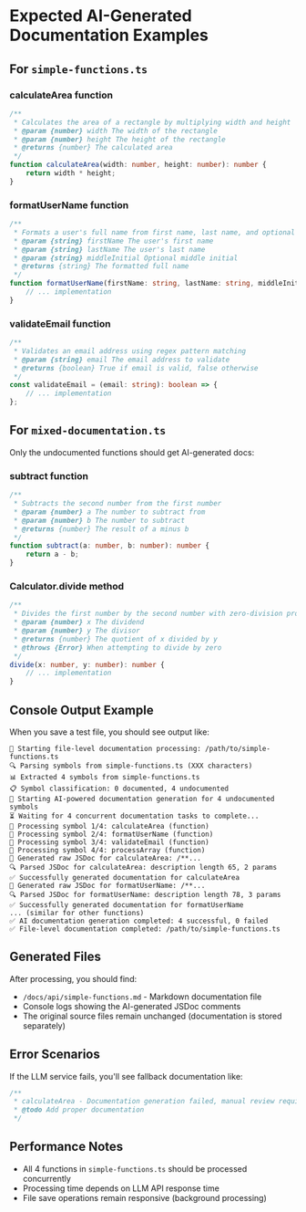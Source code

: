 # Expected AI-Generated Documentation Examples

## For `simple-functions.ts`

### calculateArea function
```typescript
/**
 * Calculates the area of a rectangle by multiplying width and height
 * @param {number} width The width of the rectangle
 * @param {number} height The height of the rectangle
 * @returns {number} The calculated area
 */
function calculateArea(width: number, height: number): number {
    return width * height;
}
```

### formatUserName function
```typescript
/**
 * Formats a user's full name from first name, last name, and optional middle initial
 * @param {string} firstName The user's first name
 * @param {string} lastName The user's last name
 * @param {string} middleInitial Optional middle initial
 * @returns {string} The formatted full name
 */
function formatUserName(firstName: string, lastName: string, middleInitial?: string): string {
    // ... implementation
}
```

### validateEmail function
```typescript
/**
 * Validates an email address using regex pattern matching
 * @param {string} email The email address to validate
 * @returns {boolean} True if email is valid, false otherwise
 */
const validateEmail = (email: string): boolean => {
    // ... implementation
};
```

## For `mixed-documentation.ts`

Only the undocumented functions should get AI-generated docs:

### subtract function
```typescript
/**
 * Subtracts the second number from the first number
 * @param {number} a The number to subtract from
 * @param {number} b The number to subtract
 * @returns {number} The result of a minus b
 */
function subtract(a: number, b: number): number {
    return a - b;
}
```

### Calculator.divide method
```typescript
/**
 * Divides the first number by the second number with zero-division protection
 * @param {number} x The dividend
 * @param {number} y The divisor
 * @returns {number} The quotient of x divided by y
 * @throws {Error} When attempting to divide by zero
 */
divide(x: number, y: number): number {
    // ... implementation
}
```

## Console Output Example

When you save a test file, you should see output like:

```
📝 Starting file-level documentation processing: /path/to/simple-functions.ts
🔍 Parsing symbols from simple-functions.ts (XXX characters)
📊 Extracted 4 symbols from simple-functions.ts
📋 Symbol classification: 0 documented, 4 undocumented
🤖 Starting AI-powered documentation generation for 4 undocumented symbols
⏳ Waiting for 4 concurrent documentation tasks to complete...
🔄 Processing symbol 1/4: calculateArea (function)
🔄 Processing symbol 2/4: formatUserName (function)
🔄 Processing symbol 3/4: validateEmail (function)
🔄 Processing symbol 4/4: processArray (function)
📝 Generated raw JSDoc for calculateArea: /**...
🔍 Parsed JSDoc for calculateArea: description length 65, 2 params
✅ Successfully generated documentation for calculateArea
📝 Generated raw JSDoc for formatUserName: /**...
🔍 Parsed JSDoc for formatUserName: description length 78, 3 params
✅ Successfully generated documentation for formatUserName
... (similar for other functions)
✅ AI documentation generation completed: 4 successful, 0 failed
✅ File-level documentation completed: /path/to/simple-functions.ts
```

## Generated Files

After processing, you should find:
- `/docs/api/simple-functions.md` - Markdown documentation file
- Console logs showing the AI-generated JSDoc comments
- The original source files remain unchanged (documentation is stored separately)

## Error Scenarios

If the LLM service fails, you'll see fallback documentation like:
```typescript
/**
 * calculateArea - Documentation generation failed, manual review required
 * @todo Add proper documentation
 */
```

## Performance Notes

- All 4 functions in `simple-functions.ts` should be processed concurrently
- Processing time depends on LLM API response time
- File save operations remain responsive (background processing)